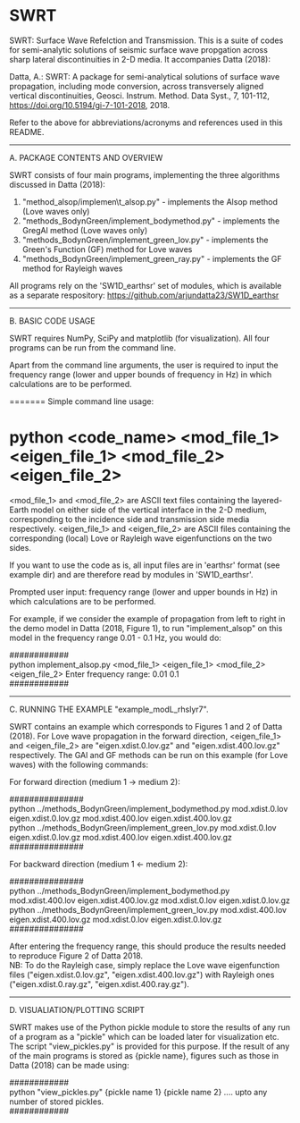 # SWRT
SWRT: Surface Wave Refelction and Transmission. This is a suite of codes for semi-analytic solutions of seismic surface wave propgation across sharp lateral discontinuities in 2-D media.  It accompanies Datta (2018):

Datta, A.: SWRT: A package for semi-analytical solutions of surface wave propagation, including mode conversion, across transversely aligned vertical discontinuities, Geosci. Instrum. Method. Data Syst., 7, 101-112, https://doi.org/10.5194/gi-7-101-2018, 2018.

Refer to the above for abbreviations/acronyms and references used in this README.

**********************************************************************************************
A. PACKAGE CONTENTS AND OVERVIEW

SWRT consists of four main programs, implementing the three algorithms discussed in Datta (2018):

1. "method\_alsop/implemen\t_alsop.py" - implements the Alsop method (Love waves only)
2. "methods\_BodynGreen/implement\_bodymethod.py" - implements the GregAl method (Love waves only)
3. "methods\_BodynGreen/implement\_green\_lov.py" - implements the Green's Function (GF) method for Love waves
4. "methods\_BodynGreen/implement\_green\_ray.py" - implements the GF method for Rayleigh waves

All programs rely on the 'SW1D_earthsr' set of modules, which is available as a separate respository:
https://github.com/arjundatta23/SW1D_earthsr

**********************************************************************************************
B. BASIC CODE USAGE

SWRT requires NumPy, SciPy and matplotlib (for visualization). All four programs can be run from the command line.

Apart from the command line arguments, the user is required to input the frequency range (lower and upper bounds of frequency in Hz) in which calculations are to be performed.

=======
Simple command line usage:

python <code_name> <mod\_file\_1> <eigen\_file\_1> <mod\_file\_2> <eigen\_file\_2>
=======
<mod\_file\_1> and <mod\_file\_2> are ASCII text files containing the layered-Earth model on either side of the vertical interface in the 2-D medium, corresponding to the incidence side and transmission side media respectively.
<eigen\_file\_1> and <eigen\_file\_2> are ASCII files containing the corresponding (local) Love or Rayleigh wave eigenfunctions on the two sides.

If you want to use the code as is, all input files are in 'earthsr' format (see example dir) and are therefore read by modules in 'SW1D_earthsr'.

Prompted user input: frequency range (lower and upper bounds in Hz) in which calculations are to be performed.

For example, if we consider the example of propagation from left to right in the demo model in Datta (2018, Figure 1),
to run "implement\_alsop" on this model in the frequency range 0.01 - 0.1 Hz, you would do:

############  
python implement_alsop.py <mod\_file\_1> <eigen\_file\_1> <mod\_file\_2> <eigen\_file\_2>
<SOME CODE OUTPUT>
Enter frequency range: 0.01 0.1  
############  

**********************************************************************************************
C. RUNNING THE EXAMPLE "example\_modL\_rhslyr7".

SWRT contains an example which corresponds to Figures 1 and 2 of Datta (2018). For Love wave propagation in the forward direction, <eigen\_file\_1> and <eigen\_file\_2> are "eigen.xdist.0.lov.gz" and "eigen.xdist.400.lov.gz" respectively. The GAl and GF methods can be run on this example (for Love waves) with the following commands:

For forward direction (medium 1 -> medium 2):

###############  
python ../methods_BodynGreen/implement_bodymethod.py mod.xdist.0.lov eigen.xdist.0.lov.gz mod.xdist.400.lov eigen.xdist.400.lov.gz  
python ../methods_BodynGreen/implement_green_lov.py mod.xdist.0.lov eigen.xdist.0.lov.gz mod.xdist.400.lov eigen.xdist.400.lov.gz  
###############  

For backward direction (medium 1 <- medium 2):

###############  
python ../methods_BodynGreen/implement_bodymethod.py mod.xdist.400.lov eigen.xdist.400.lov.gz mod.xdist.0.lov eigen.xdist.0.lov.gz  
python ../methods_BodynGreen/implement_green_lov.py mod.xdist.400.lov eigen.xdist.400.lov.gz mod.xdist.0.lov eigen.xdist.0.lov.gz  
###############    

After entering the frequency range, this should produce the results needed to reproduce Figure 2 of Datta 2018.  
NB: To do the Rayleigh case, simply replace the Love wave eigenfunction files ("eigen.xdist.0.lov.gz", "eigen.xdist.400.lov.gz") with Rayleigh ones ("eigen.xdist.0.ray.gz", "eigen.xdist.400.ray.gz").

**********************************************************************************************
D. VISUALIATION/PLOTTING SCRIPT

SWRT makes use of the Python pickle module to store the results of any run of a program as a "pickle" which can be loaded later for visualization etc. The script "view_pickles.py" is provided for this purpose. If the result of any of the main programs is stored as {pickle name}, figures such as those in Datta (2018) can be made using:

############  
python "view_pickles.py" {pickle name 1} {pickle name 2} .... upto any number of stored pickles.  
############
